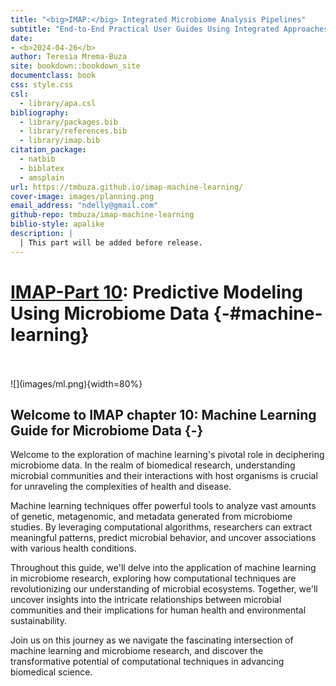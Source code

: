 ```yaml
--- 
title: "<big>IMAP:</big> Integrated Microbiome Analysis Pipelines"
subtitle: "End-to-End Practical User Guides Using Integrated Approaches"
date:
- <b>2024-04-26</b>
author: Teresia Mrema-Buza
site: bookdown::bookdown_site
documentclass: book
css: style.css
csl: 
  - library/apa.csl
bibliography:
  - library/packages.bib
  - library/references.bib
  - library/imap.bib
citation_package:
  - natbib
  - biblatex
  - amsplain
url: https://tmbuza.github.io/imap-machine-learning/
cover-image: images/planning.png
email_address: "ndelly@gmail.com"
github-repo: tmbuza/imap-machine-learning
biblio-style: apalike
description: |
  | This part will be added before release.
---
```





<!-- # Google fonts -->
<link rel="preconnect" href="https://fonts.googleapis.com">
<link rel="preconnect" href="https://fonts.gstatic.com" crossorigin>
<link href="https://fonts.googleapis.com/css2?family=Anton" rel="stylesheet">
<link href="https://fonts.googleapis.com/css2?family=Roboto:wght@100;300;400;500;700,900&display=swap" rel="stylesheet">
<link href="https://fonts.googleapis.com/css2?family=Oswald:wght@300;400;700&display=swap" rel="stylesheet">
<link href="https://fonts.googleapis.com/css2?family=Merriweather:wght@300;400;700&display=swap" rel="stylesheet">
<link href="https://fonts.googleapis.com/css2?family=Montserrat:wght@100;200;300;400;700&display=swap" rel="stylesheet">

<!-- # CSS -->
<link rel="stylesheet" href="https://cdnjs.cloudflare.com/ajax/libs/font-awesome/5.15.3/css/all.min.css">
<link rel="stylesheet" href="https://cdnjs.cloudflare.com/ajax/libs/animate.css/4.1.1/animate.min.css">


# <u>IMAP-Part 10</u>: Predictive Modeling Using Microbiome Data {-#machine-learning}

<br>
<br>
![](images/ml.png){width=80%}


## Welcome to IMAP chapter 10: Machine Learning Guide for Microbiome Data {-}

Welcome to the exploration of machine learning's pivotal role in deciphering microbiome data. In the realm of biomedical research, understanding microbial communities and their interactions with host organisms is crucial for unraveling the complexities of health and disease.

Machine learning techniques offer powerful tools to analyze vast amounts of genetic, metagenomic, and metadata generated from microbiome studies. By leveraging computational algorithms, researchers can extract meaningful patterns, predict microbial behavior, and uncover associations with various health conditions.

Throughout this guide, we'll delve into the application of machine learning in microbiome research, exploring how computational techniques are revolutionizing our understanding of microbial ecosystems. Together, we'll uncover insights into the intricate relationships between microbial communities and their implications for human health and environmental sustainability.

Join us on this journey as we navigate the fascinating intersection of machine learning and microbiome research, and discover the transformative potential of computational techniques in advancing biomedical science.

